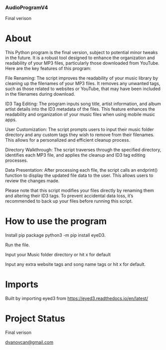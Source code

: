    ### AudioProgramV4
Final verison 
# About
This Python program is the final version, subject to potential minor tweaks in the future. It is a robust tool designed to enhance the organization and readability of your MP3 files, particularly those downloaded from YouTube. Here are the key features of this program:

File Renaming: The script improves the readability of your music library by cleaning up the filenames of your MP3 files. It removes any unwanted tags, such as those related to websites or YouTube, that may have been included in the filenames during download.

ID3 Tag Editing: The program inputs song title, artist information, and album artist details into the ID3 metadata of the files. This feature enhances the readability and organization of your music files when using mobile music apps.

User Customization: The script prompts users to input their music folder directory and any custom tags they wish to remove from their filenames. This allows for a personalized and efficient cleanup process.

Directory Walkthrough: The script traverses through the specified directory, identifies each MP3 file, and applies the cleanup and ID3 tag editing processes.

Data Presentation: After processing each file, the script calls an endprint() function to display the updated file data to the user. This allows users to review the changes made.

Please note that this script modifies your files directly by renaming them and altering their ID3 tags. To prevent accidental data loss, it’s recommended to back up your files before running this script.

# How to use the program
Install pip package   python3 -m pip install eyeD3. 

Run the file. 

Input your Music folder directory or hit x for default 

Input any extra website tags and song name tags or hit x for default.

# Imports
Built by importing eyed3 from https://eyed3.readthedocs.io/en/latest/


# Project Status
Final verison

dvanovcan@gmail.com

